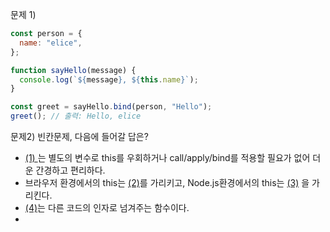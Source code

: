 문제 1)

```js
const person = {
  name: "elice",
};

function sayHello(message) {
  console.log(`${message}, ${this.name}`);
}

const greet = sayHello.bind(person, "Hello");
greet(); // 출력: Hello, elice
```

문제2)
빈칸문제, 다음에 들어갈 답은?

- <u> (1) </u>는 별도의 변수로 this를 우회하거나 call/apply/bind를 적용할 필요가 없어 더운 간경하고 편리하다.
- 브라우저 환경에서의 this는 <u>(2)</u>를 가리키고, Node.js환경에서의 this는 <u>(3)</u> 을 가리킨다.
- <u>(4)</u>는 다른 코드의 인자로 넘겨주는 함수이다.
-

